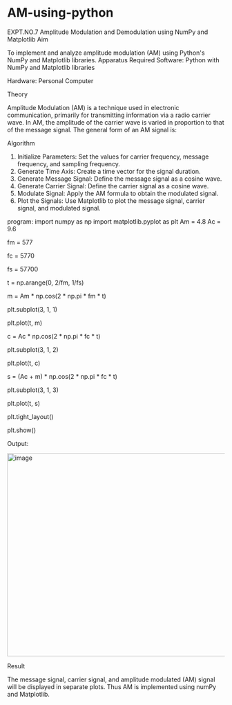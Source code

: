 # AM-using-python
EXPT.NO.7	Amplitude Modulation and Demodulation using NumPy and Matplotlib
Aim

To implement and analyze amplitude modulation (AM) using Python's NumPy and Matplotlib libraries. Apparatus Required
Software: Python with NumPy and Matplotlib libraries

Hardware: Personal Computer

Theory

Amplitude Modulation (AM) is a technique used in electronic communication, primarily for transmitting information via a radio carrier wave. In AM, the amplitude of the carrier wave is varied in proportion to that of the message signal. The general form of an AM signal is:


Algorithm

1.	Initialize Parameters: Set the values for carrier frequency, message frequency, and sampling frequency.
2.	Generate Time Axis: Create a time vector for the signal duration.
3.	Generate Message Signal: Define the message signal as a cosine wave.
4.	Generate Carrier Signal: Define the carrier signal as a cosine wave.
5.	Modulate Signal: Apply the AM formula to obtain the modulated signal.
6.	Plot the Signals: Use Matplotlib to plot the message signal, carrier signal, and modulated signal.

program:
import numpy as np
import matplotlib.pyplot as plt
Am = 4.8
Ac = 9.6

fm = 577

fc = 5770

fs = 57700

t = np.arange(0, 2/fm, 1/fs)

m = Am * np.cos(2 * np.pi * fm * t)

plt.subplot(3, 1, 1)

plt.plot(t, m)

c = Ac * np.cos(2 * np.pi * fc * t)

plt.subplot(3, 1, 2)

plt.plot(t, c)

s = (Ac + m) * np.cos(2 * np.pi * fc * t)

plt.subplot(3, 1, 3)

plt.plot(t, s)

plt.tight_layout()

plt.show()

Output:

<img width="627" height="469" alt="image" src="https://github.com/user-attachments/assets/a15f364a-3c48-4347-880f-f37499691e47" />


Result

The message signal, carrier signal, and amplitude modulated (AM) signal will be displayed in separate plots. Thus AM is implemented using numPy and Matplotlib.
